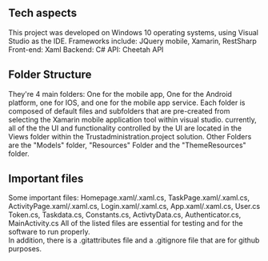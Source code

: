 ## **Tech aspects**
This project was developed on Windows 10 operating systems, using Visual Studio as the IDE.
Frameworks include: JQuery mobile, Xamarin, RestSharp
Front-end: Xaml 
Backend: C#
API: Cheetah API

## **Folder Structure**
They're 4 main folders: One for the mobile app, One for the Android platform, one for IOS, and one for the mobile app service.
Each folder is composed of default files and subfolders that are pre-created from selecting the Xamarin mobile application tool within visual studio. currently, all of the the UI and functionality controlled by the UI are located in the Views folder within the Trustadministration.project solution. Other Folders are the "Models" folder, "Resources" Folder and the "ThemeResources" folder.

## **Important files**
Some important files: Homepage.xaml/.xaml.cs, TaskPage.xaml/.xaml.cs, ActivityPage.xaml/.xaml.cs, Login.xaml/.xaml.cs, App.xaml/.xaml.cs, User.cs Token.cs, Taskdata.cs, Constants.cs, ActivtyData.cs, Authenticator.cs, MainActivity.cs 
All of the listed files are essential for testing and for the software to run properly.  
In addition, there is a .gitattributes file and a .gitignore file that are for github purposes. 

